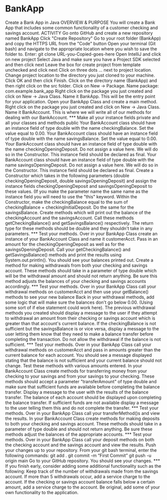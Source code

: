 # BankApp

Create a Bank App in Java
OVERVIEW & PURPOSE
You will create a Bank App that includes some common functionality of a customer checking and savings account. 
ACTIVITY
Go onto GitHub and create a new repository named BankApp
Click "Create Repository"
Go to your root folder (BankApp) and copy the HTTPS URL from the "Code" button
Open your terminal (Git bash) and navigate to the appropriate location where you wish to save the folder to. 
Enter: git clone URL-you-Copied-goes-here
Open IntelliJ and click on new project
Select Java and make sure you have a Project SDK selected and then click next
Leave the box for create project from template unchecked and click next
Click on three dots ... next to project location. Change project location to the directory you just cloned to your machine. Click OK and then click Finish.
Click on the directory name (BankApp) and then right click on the src folder.
Click on New -> Package. Name package: com.example.bank_app
Right click on the package you just created and click on New -> Java Class. Name it BankApp. This will be the entry point for your application.
Open your BankApp Class and create a main method.
Right click on the package you just created and click on New -> Java Class. Name it BankAccount. This is where we will write all of our methods for dealing with our BankAccount.
*** Make all your instance fields private and all your classes and methods public 
Your BankAccount class should have an instance field of type double with the name checkingBalance. Set the value equal to 0.00.
Your BankAccount class should have an instance field of type double with the name savingsBalance. Set the value equal to 0.00.
Your BankAccount class should have an instance field of type double with the name checkingOpeningDeposit. Do not assign a value here. We will do so in the Constructor. This instance field should be declared as final.
Your BankAccount class should have an instance field of type double with the name savingsOpeningDeposit. Do not assign a value here. We will do so in the Constructor. This instance field should be declared as final.
Create a Constructor which takes in the following parameters (double checkingOpeningDeposit, double savingsOpeningDeposit) and assign the instance fields checkingOpeningDeposit and savingsOpeningDeposit to these values. (If you make the parameter name the same name as the instance field you will need to use the "this" keyword.
Within the Constructor, make the checkingBalance equal to the sum of checkingBalance + checkingInitialDeposit. Do the same for the savingsBalance.
Create methods which will print out the balance of the checkingAccount and the savingsAccount. Call these methods getCheckingBalance() and getSavingsBalance() respectively. The return type for these methods should be double and they shouldn't take in any parameters.
*** Test your methods. Over in your BankApp Class create an instance of your BankAccount Class and name it customerAcct. Pass in an amount for the checkingOpeningDeposit as well as for the savingsOpeningDeposit. Call your getCheckingBalance() and getSavingsBalance() methods and print the results using System.out.println(). You should see your balances printed out. 
Create a method for making withdrawals from both your checking and savings account. These methods should take in a parameter of type double which will be the withdrawal amount and should not return anything. Be sure this method adjusts the balances of your checking and savings accounts accordingly.
*** Test your methods. Over in your BankApp Class call your withdrawal methods on customerAcct and then use your getBalance() methods to see your new balance
Back in your withdrawal methods, add some logic that will make sure the balances don't go below 0.00. (Using some sort of if else statement could work here). The previous withdrawal methods you created should display a message to the user if they attempt to withdrawal an amount from their checking or savings account which is greater than that account's current balance. If the checkingBalance is not sufficient but the savingsBalance is or vice versa, display a message to the user letting them know that they need to make a balance transfer before completing the transaction. Do not allow the withdrawal if the balance is not sufficient.
*** Test your methods. Over in your BankApp Class call your withdrawal methods on customerAcct and pass in amounts greater than the current balance for each account. You should see a message displayed stating that the balance is not sufficient and your current balance should not change. Test these methods with various amounts entered.
In your BankAccount Class create methods for transferring money from your checking to your savings and from your savings to your checking. These methods should accept a parameter "transferAmount" of type double and make sure that sufficient funds are available before completing the balance transfer. Display a message to the user with the results of the balance transfer. The balance of each account should be displayed upon completing the balance transfer. If sufficient funds are not available display a message to the user telling them this and do not complete the transfer.
*** Test your methods. Over in your BankApp Class call your transferMethod()s and view the results.
In your BankAccount Class create methods for making deposits to both your checking and savings account. These methods should take in a parameter of type double and should not return anything. Be sure these methods adjust the balances of the appropriate accounts.
*** Test your methods. Over in your BankApp Class call your deposit methods on both the checking account and the savings account and view the results. 
Push your changes up to your repository. From your git bash terminal, enter the following commands:
git add .
git commit -m “First Commit”
git push -u origin main
Go to your GitHub repository. You should see your changes.
*** If you finish early, consider adding some additional functionality such as the following:
Keep track of the number of withdrawals made from the savings account. If more than 5 withdrawals occur, add a service charge to the account.
If the checking or savings account balance falls below a certain amount, add a service charge to the account.
Be original, add some of your own functionality to the application.
